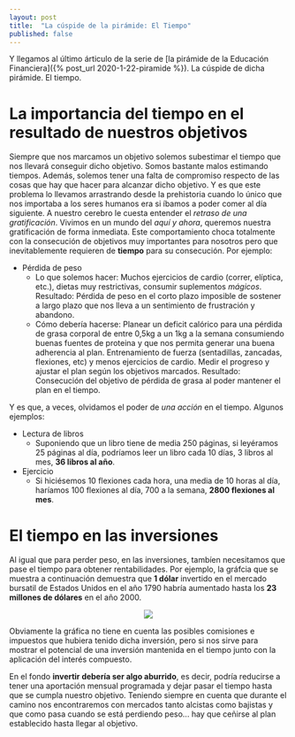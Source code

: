 ```yaml
---
layout: post
title:  "La cúspide de la pirámide: El Tiempo"
published: false
---
```


Y llegamos al último árticulo de la serie de [la pirámide de la Educación Financiera]({% post_url 2020-1-22-piramide %}). La cúspide de dicha pirámide. El tiempo. 

# La importancia del tiempo en el resultado de nuestros objetivos

Siempre que nos marcamos un objetivo solemos subestimar el tiempo que nos llevará conseguir dicho objetivo. Somos bastante malos estimando tiempos. Además, solemos tener una falta de compromiso respecto de las cosas que hay que hacer para alcanzar dicho objetivo. Y es que este problema lo llevamos arrastrando desde la prehistoria cuando lo único que nos importaba a los seres humanos era si íbamos a poder comer al día siguiente. A nuestro cerebro le cuesta entender el *retraso de una gratificación*. Vivimos en un mundo del *aquí y ahora*, queremos nuestra gratificación de forma inmediata. Este comportamiento choca totalmente con la consecución de objetivos muy importantes para nosotros pero que inevitablemente requieren de **tiempo** para su consecución. Por ejemplo:

* Pérdida de peso
  * Lo que solemos hacer: Muchos ejercicios de cardio (correr, elíptica, etc.), dietas muy restrictivas, consumir suplementos *mágicos*. Resultado: Pérdida de peso en el corto plazo imposible de sostener a largo plazo que nos lleva a un sentimiento de frustración y abandono.
  * Cómo debería hacerse: Planear un deficit calórico para una pérdida de grasa corporal de entre 0,5kg a un 1kg a la semana consumiendo buenas fuentes de proteina y que nos permita generar una buena adherencia al plan. Entrenamiento de fuerza (sentadillas, zancadas, flexiones, etc) y menos ejercicios de cardio. Medir el progreso y ajustar el plan según los objetivos marcados. Resultado: Consecución del objetivo de pérdida de grasa al poder mantener el plan en el tiempo.

Y es que, a veces, olvidamos el poder de *una acción* en el tiempo. Algunos ejemplos:

* Lectura de libros
  * Suponiendo que un libro tiene de media 250 páginas, si leyéramos 25 páginas al día, podríamos leer un libro cada 10 días, 3 libros al mes, **36 libros al año**.
* Ejercicio
  * Si hiciésemos 10 flexiones cada hora, una media de 10 horas al día, haríamos 100 flexiones al día, 700 a la semana, **2800 flexiones al mes**.

# El tiempo en las inversiones

Al igual que para perder peso, en las inversiones, tambíen necesitamos que pase el tiempo para obtener rentabilidades.
Por ejemplo, la gráfcia que se muestra a continuación demuestra que **1 dólar** invertido en el mercado bursatil de Estados Unidos en el año 1790 habría aumentado hasta los **23 millones de dólares** en el año 2000.

<p align="center">
<img src="{{ site.baseurl }}/images/valor-dollar.jpg"/>
</p>

Obviamente la gráfica no tiene en cuenta las posibles comisiones e impuestos que hubiera tenido dicha inversión, pero si nos sirve para mostrar el potencial de una inversión mantenida en el tiempo junto con la aplicación del interés compuesto.

En el fondo **invertir debería ser algo aburrido**, es decir, podría reducirse a tener una aportación mensual programada y dejar pasar el tiempo hasta que se cumpla nuestro objetivo. Teniendo siempre en cuenta que durante el camino nos encontraremos con mercados tanto alcistas como bajistas y que como pasa cuando se está perdiendo peso... hay que ceñirse al plan establecido hasta llegar al objetivo.
